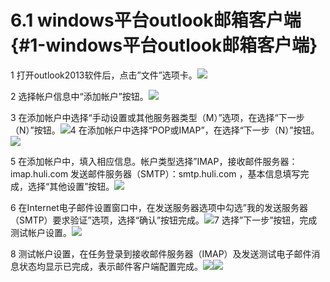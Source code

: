 # 6.1 windows平台outlook邮箱客户端 {#1-windows平台outlook邮箱客户端}

1 打开outlook2013软件后，点击”文件”选项卡。![](https://ws3.sinaimg.cn/large/006tNc79ly1fj2xnntlkkj31c20h7acw.jpg)

2 选择帐户信息中“添加帐户”按钮。![](https://ws2.sinaimg.cn/large/006tNc79ly1fj2xo47ihuj31c20gigo1.jpg)

3 在添加帐户中选择“手动设置或其他服务器类型（M）”选项，在选择“下一步（N）”按钮。![](https://ws1.sinaimg.cn/large/006tNc79ly1fj2xon9dspj31c20lmq5z.jpg)4 在添加帐户中选择“POP或IMAP”，在选择“下一步（N）”按钮。![](https://ws2.sinaimg.cn/large/006tNc79ly1fj2xox23xlj31c20lbq67.jpg)

5 在添加帐户中，填入相应信息。帐户类型选择”IMAP，接收邮件服务器：imap.huli.com 发送邮件服务器（SMTP）：smtp.huli.com ，基本信息填写完成，选择“其他设置”按钮。![](https://ws4.sinaimg.cn/large/006tNc79ly1fj2xpv93d4j31c20j0n1f.jpg)

6 在Internet电子邮件设置窗口中，在发送服务器选项中勾选”我的发送服务器（SMTP）要求验证”选项，选择“确认”按钮完成。![](https://ws1.sinaimg.cn/large/006tNc79ly1fj2xqjhy3fj31460laadg.jpg)7 选择”下一步”按钮，完成测试帐户设置。![](https://ws1.sinaimg.cn/large/006tNc79ly1fj2xqyqzj7j31c20nn798.jpg)

8 测试帐户设置，在任务登录到接收邮件服务器（IMAP）及发送测试电子邮件消息状态均显示已完成，表示邮件客户端配置完成。![](https://ws4.sinaimg.cn/large/006tNc79ly1fj2xra9nucj31c20il77t.jpg)![](https://ws1.sinaimg.cn/large/006tNc79ly1fj2xrjvvbkj31c20q20uv.jpg)

